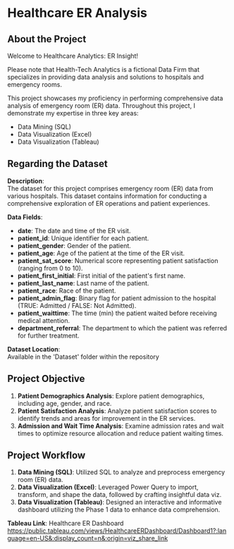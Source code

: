 # Healthcare ER Analysis

## About the Project
Welcome to Healthcare Analytics: ER Insight!

Please note that Health-Tech Analytics is a fictional Data Firm that specializes in providing data analysis and solutions to hospitals and emergency rooms. 

This project showcases my proficiency in performing comprehensive data analysis of emergency room (ER) data. Throughout this project, I demonstrate my expertise in three key areas:

- Data Mining (SQL)
- Data Visualization (Excel)
- Data Visualization (Tableau)

## Regarding the Dataset
**Description**: <br>
The dataset for this project comprises emergency room (ER) data from various hospitals. This dataset contains information for conducting a comprehensive exploration of ER operations and patient experiences.

**Data Fields**: <br>
- **date**: The date and time of the ER visit.
- **patient_id**: Unique identifier for each patient.
- **patient_gender**: Gender of the patient.
- **patient_age**: Age of the patient at the time of the ER visit.
- **patient_sat_score**: Numerical score representing patient satisfaction (ranging from 0 to 10).
- **patient_first_initial**: First initial of the patient's first name.
- **patient_last_name**: Last name of the patient.
- **patient_race**: Race of the patient.
- **patient_admin_flag**: Binary flag for patient admission to the hospital (TRUE: Admitted / FALSE: Not Admitted).
- **patient_waittime**: The time (min) the patient waited before receiving medical attention.
- **department_referral**: The department to which the patient was referred for further treatment.

**Dataset Location**: <br>
Available in the 'Dataset' folder within the repository 

## Project Objective
1.	**Patient Demographics Analysis**: Explore patient demographics, including age, gender, and race.
2.	**Patient Satisfaction Analysis**: Analyze patient satisfaction scores to identify trends and areas for improvement in the ER services.
3.	**Admission and Wait Time Analysis**: Examine admission rates and wait times to optimize resource allocation and reduce patient waiting times. 

## Project Workflow
1. **Data Mining (SQL)**: Utilized SQL to analyze and preprocess emergency room (ER) data.
2. **Data Visualization (Excel)**: Leveraged Power Query to import, transform, and shape the data, followed by crafting insightful data viz.
3. **Data Visualization (Tableau)**: Designed an interactive and informative dashboard utilizing the Phase 1 data to enhance data comprehension.

**Tableau Link**: Healthcare ER Dashboard<br>
https://public.tableau.com/views/HealthcareERDashboard/Dashboard1?:language=en-US&:display_count=n&:origin=viz_share_link
